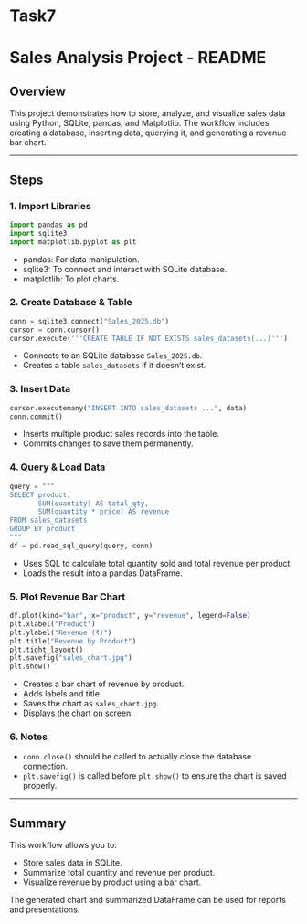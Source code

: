 # Task7
# Sales Analysis Project - README

## Overview

This project demonstrates how to store, analyze, and visualize sales data using Python, SQLite, pandas, and Matplotlib. The workflow includes creating a database, inserting data, querying it, and generating a revenue bar chart.

---

## Steps

### 1. Import Libraries

```python
import pandas as pd
import sqlite3
import matplotlib.pyplot as plt
```

* pandas: For data manipulation.
* sqlite3: To connect and interact with SQLite database.
* matplotlib: To plot charts.

### 2. Create Database & Table

```python
conn = sqlite3.connect("Sales_2025.db")
cursor = conn.cursor()
cursor.execute('''CREATE TABLE IF NOT EXISTS sales_datasets(...)''')
```

* Connects to an SQLite database `Sales_2025.db`.
* Creates a table `sales_datasets` if it doesn’t exist.

### 3. Insert Data

```python
cursor.executemany("INSERT INTO sales_datasets ...", data)
conn.commit()
```

* Inserts multiple product sales records into the table.
* Commits changes to save them permanently.

### 4. Query & Load Data

```python
query = """
SELECT product,
       SUM(quantity) AS total_qty,
       SUM(quantity * price) AS revenue
FROM sales_datasets
GROUP BY product
"""
df = pd.read_sql_query(query, conn)
```

* Uses SQL to calculate total quantity sold and total revenue per product.
* Loads the result into a pandas DataFrame.

### 5. Plot Revenue Bar Chart

```python
df.plot(kind="bar", x="product", y="revenue", legend=False)
plt.xlabel("Product")
plt.ylabel("Revenue (₹)")
plt.title("Revenue by Product")
plt.tight_layout()
plt.savefig("sales_chart.jpg")
plt.show()
```

* Creates a bar chart of revenue by product.
* Adds labels and title.
* Saves the chart as `sales_chart.jpg`.
* Displays the chart on screen.

### 6. Notes

* `conn.close()` should be called to actually close the database connection.
* `plt.savefig()` is called before `plt.show()` to ensure the chart is saved properly.

---

## Summary

This workflow allows you to:

* Store sales data in SQLite.
* Summarize total quantity and revenue per product.
* Visualize revenue by product using a bar chart.

The generated chart and summarized DataFrame can be used for reports and presentations.
